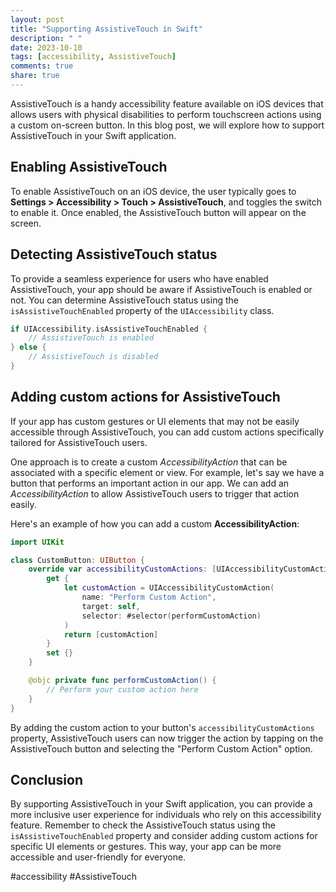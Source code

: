 ```yaml
---
layout: post
title: "Supporting AssistiveTouch in Swift"
description: " "
date: 2023-10-10
tags: [accessibility, AssistiveTouch]
comments: true
share: true
---
```


AssistiveTouch is a handy accessibility feature available on iOS devices that allows users with physical disabilities to perform touchscreen actions using a custom on-screen button. In this blog post, we will explore how to support AssistiveTouch in your Swift application.

## Enabling AssistiveTouch

To enable AssistiveTouch on an iOS device, the user typically goes to **Settings > Accessibility > Touch > AssistiveTouch**, and toggles the switch to enable it. Once enabled, the AssistiveTouch button will appear on the screen.

## Detecting AssistiveTouch status

To provide a seamless experience for users who have enabled AssistiveTouch, your app should be aware if AssistiveTouch is enabled or not. You can determine AssistiveTouch status using the `isAssistiveTouchEnabled` property of the `UIAccessibility` class.

```swift
if UIAccessibility.isAssistiveTouchEnabled {
    // AssistiveTouch is enabled
} else {
    // AssistiveTouch is disabled
}
```

## Adding custom actions for AssistiveTouch

If your app has custom gestures or UI elements that may not be easily accessible through AssistiveTouch, you can add custom actions specifically tailored for AssistiveTouch users.

One approach is to create a custom *AccessibilityAction* that can be associated with a specific element or view. For example, let's say we have a button that performs an important action in our app. We can add an *AccessibilityAction* to allow AssistiveTouch users to trigger that action easily.

Here's an example of how you can add a custom **AccessibilityAction**:

```swift
import UIKit

class CustomButton: UIButton {
    override var accessibilityCustomActions: [UIAccessibilityCustomAction]? {
        get {
            let customAction = UIAccessibilityCustomAction(
                name: "Perform Custom Action",
                target: self,
                selector: #selector(performCustomAction)
            )
            return [customAction]
        }
        set {}
    }

    @objc private func performCustomAction() {
        // Perform your custom action here
    }
}
```

By adding the custom action to your button's `accessibilityCustomActions` property, AssistiveTouch users can now trigger the action by tapping on the AssistiveTouch button and selecting the "Perform Custom Action" option.

## Conclusion

By supporting AssistiveTouch in your Swift application, you can provide a more inclusive user experience for individuals who rely on this accessibility feature. Remember to check the AssistiveTouch status using the `isAssistiveTouchEnabled` property and consider adding custom actions for specific UI elements or gestures. This way, your app can be more accessible and user-friendly for everyone.

#accessibility #AssistiveTouch